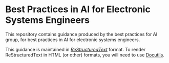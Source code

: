 # Best Practices in AI for Electronic Systems Engineers

This repository contains guidance produced by the best practices for AI group, 
for best practices in AI for electronic systems engineers.

This guidance is maintained in 
[*ReStructuredText*](https://docutils.sourceforge.io/) format. To render 
ReStructuredText in HTML (or other) formats, you will need to use
[Docutils](https://docutils.sourceforge.io/index.html).
